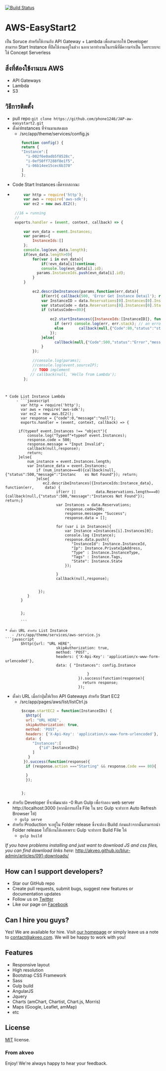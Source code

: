 [![Build Status](https://travis-ci.org/akveo/blur-admin.svg?branch=master)](https://travis-ci.org/akveo/blur-admin)

# AWS-EasyStart2

เป็น Soruce สำหรับใช้งานกับ API Gateway + Lambda เพื่อสามารถให้ Developer สามารถ Start Instance ที่ปิดใช้งานอยู่ในช่วง
นอกเวลาทำงานในกรณีที่มีความจำเป็น โดยระบบจะใช้ Concept Serverless 


## สิ่งที่ต้องใช้งานบน AWS
 * API Gateways
 * Lambda
 * S3

## วิธีการติดตั้ง
 * pull repo
 	`git clone https://github.com/phone1246/JAP-aw-easystart2.git `
 * ตั้งค่าInstances ที่จำนมาแสดงผล
 	- /src/app/theme/services/config.js
	```javascript
	 	function config() {
	    return {
	    "Instance":[
	      "i-002f6e0adb5f8528c",
	      "i-0ef50ff7288f8e1f5",
	      "i-06b14ee15cec6b370"
	    ]
	    };
	```   
* Code Start Instances เช็ตจากสถาณะ
 - ```javascript
        var http = require('http');
        var aws = require('aws-sdk');
        var ec2 = new aws.EC2();
    
    //16 = running
    //
    exports.handler = (event, context, callback) => {
        
        var evn_data = event.Instances;
        var params={
            InstanceIds:[]
        };
        console.log(evn_data.length);
        if(evn_data.length>0){
            for(var i in evn_data){
                if(!evn_data[i])continue;
                console.log(evn_data[i].id);
              params.InstanceIds.push(evn_data[i].id);  
            }
        }
    
            ec2.describeInstances(params,function(err,data){
                if(err){ callback(500, 'Error Get Instance Detail'); return; }
                var InstanceID = data.Reservations[0].Instances[0].InstanceId;
                var statusCode = data.Reservations[0].Instances[0].State.Code;
                if (statusCode==80){ 
                  
                    ec2.startInstances({InstanceIds:[InstanceID]}, function(err, data) {
                      if (err) console.log(err, err.stack); // an error occurred
                      else       callback(null,{"Code":80,"status":"stopped","action":"Starting","raw":data}) ;          // successful response
                    });
                }else{
                      callback(null,{"Code":500,"status":"Error","message":"Instance Not In Stopped State"}); 
                }
            });
        
            //console.log(params);
            //console.log(event.sourceIP);
            // TODO implement
           // callback(null, 'Hello from Lambda');
        };
 ```
	
	
* Code List Instance Lambda
      - ```javascript
        var http = require('http');
        var aws = require('aws-sdk');
        var ec2 = new aws.EC2();
        var response = {"code":0,"message":"null"};
        exports.handler = (event, context, callback) => {
        
       if(typeof event.Instances !== "object"){
           console.log("Typeof"+typeof event.Instances);
           response.code = 500;
           response.message = "Input Invalid";
           callback(null,response);
           return;
       }else{
           num_instance = event.Instances.length;
           var Instance_data = event.Instances;
               if (num_instance===0){callback(null,{"status":500,"message":"Instanc    es Not Found"}); return;
               }else{
                  ec2.describeInstances({InstanceIds:Instance_data}, function(err,     data) {
                        if(err ||         data.Reservations.length===0){callback(null,{"status":500,"message":"Instances Not Found"}); return;}
                        var Instances = data.Reservations;
                            response.code=200;
                            response.message= "Success";
                            response.data = [];
                            
                        for (var i in Instances){
                            var Instance =Instances[i].Instances[0];
                            console.log (Instance);
                            response.data.push({
                               "InstanceId": Instance.InstanceId,
                               "Ip": Instance.PrivateIpAddress,
                               "Type" : Instance.InstanceType,
                               "Tags" : Instance.Tags,
                               "State": Instance.State
                            });
                            
                        }
                        callback(null,response);
                        
                   
                });
           }
        }
       
      
        };
 		
 		```

 * ตั้งค่า URL สำหรับ List Instance
 	- /src/app/theme/services/aws-service.js
```javascript
		$http({url: "URL HERE",
		                skipAuthorization: true,
		                method: 'POST',
		                headers: {'X-Api-Key': 'application/x-www-form-urlencoded'},
		                data: { "Instances": config.Instance

		                              }
		                          }).success(function(response){
		                            return response;
		                          });
```    

 * ตั้งค่า URL เมื่อกำปุ่มให้เรียก API Gateways สำหรับ Start EC2
 	- /src/app/pages/aws/list/listCtrl.js
  	```javascript
	  	$scope.startEC2 = function(InstanceIDs) {
	      $http({
	      url: "URL HERE",
	      skipAuthorization: true,
	      method: 'POST',
	      headers: {'X-Api-Key': 'application/x-www-form-urlencoded'},
	      data: {
	         "Instances":[
	            {"id":InstanceIDs}
	         ]
	       }
	     }).success(function(response){
	      if (response.action ==="Starting" && response.Code === 80){

	      }
	      });


	    };                      
  	```
  * สำหรับ Developer ที่จะพัฒนาต่อ
  	-0 Run Gulp เพื่อจำลอง web server http://localhost:3000 (หากมีการแก้ไข File ใน src Gulp จะทำการ  Auto Refresh Browser ให้)
  	-	``` gulp serve ```
  * สำหรับ Production จะอยู่ใน Folder release ซึ่งจะต้อง Build ก่อนแล้วจากนั้นสามารถนำ Folder release ไปใช้งานได้เลยเพราะ Gulp  จะทำการ Build File ให้
  	-	``` gulp build ```


*If you have problems installing and just want to download JS and css files, you can find download links here*: http://akveo.github.io/blur-admin/articles/091-downloads/

## How can I support developers?
- Star our GitHub repo
- Create pull requests, submit bugs, suggest new features or documentation updates
- Follow us on [Twitter](https://twitter.com/akveo_inc)
- Like our page on [Facebook](https://www.facebook.com/akveo/)

## Can I hire you guys?
Yes! We are available for hire. Visit [our homepage](http://akveo.com/) or simply leave us a note to contact@akveo.com. We will be happy to work with you!

## Features
* Responsive layout
* High resolution
* Bootstrap CSS Framework
* Sass
* Gulp build
* AngularJS
* Jquery
* Charts (amChart, Chartist, Chart.js, Morris)
* Maps (Google, Leaflet, amMap)
* etc

License
-------------
<a href=/LICENSE.txt target="_blank">MIT</a> license.

### From akveo

Enjoy!
We're always happy to hear your feedback.
	